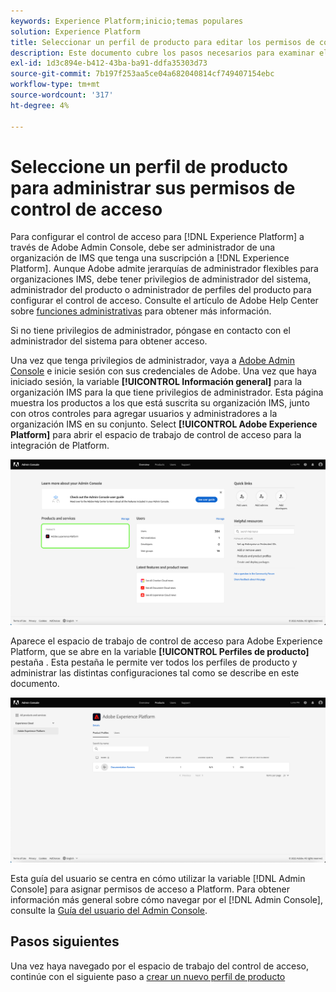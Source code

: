 ```yaml
---
keywords: Experience Platform;inicio;temas populares
solution: Experience Platform
title: Seleccionar un perfil de producto para editar los permisos de control de acceso
description: Este documento cubre los pasos necesarios para examinar el espacio de trabajo del control de acceso. Para configurar el control de acceso para el Experience Platform a través de Adobe Admin Console, debe ser administrador de una organización de IMS que tenga una suscripción a Experience Platform.
exl-id: 1d3c894e-b412-43ba-ba91-ddfa35303d73
source-git-commit: 7b197f253aa5ce04a682040814cf749407154ebc
workflow-type: tm+mt
source-wordcount: '317'
ht-degree: 4%

---
```


# Seleccione un perfil de producto para administrar sus permisos de control de acceso

Para configurar el control de acceso para [!DNL Experience Platform] a través de Adobe Admin Console, debe ser administrador de una organización de IMS que tenga una suscripción a [!DNL Experience Platform]. Aunque Adobe admite jerarquías de administrador flexibles para organizaciones IMS, debe tener privilegios de administrador del sistema, administrador del producto o administrador de perfiles del producto para configurar el control de acceso. Consulte el artículo de Adobe Help Center sobre [funciones administrativas](https://helpx.adobe.com/enterprise/using/admin-roles.html) para obtener más información.

Si no tiene privilegios de administrador, póngase en contacto con el administrador del sistema para obtener acceso.

Una vez que tenga privilegios de administrador, vaya a [Adobe Admin Console](https://adminconsole.adobe.com) e inicie sesión con sus credenciales de Adobe. Una vez que haya iniciado sesión, la variable **[!UICONTROL Información general]** para la organización IMS para la que tiene privilegios de administrador. Esta página muestra los productos a los que está suscrita su organización IMS, junto con otros controles para agregar usuarios y administradores a la organización IMS en su conjunto. Select **[!UICONTROL Adobe Experience Platform]** para abrir el espacio de trabajo de control de acceso para la integración de Platform.

![select-product](../images/select-product.png)

Aparece el espacio de trabajo de control de acceso para Adobe Experience Platform, que se abre en la variable **[!UICONTROL Perfiles de producto]** pestaña . Esta pestaña le permite ver todos los perfiles de producto y administrar las distintas configuraciones tal como se describe en este documento.

![select-product-profile](../images/select-product-profile.png)

Esta guía del usuario se centra en cómo utilizar la variable [!DNL Admin Console] para asignar permisos de acceso a Platform. Para obtener información más general sobre cómo navegar por el [!DNL Admin Console], consulte la [Guía del usuario del Admin Console](https://helpx.adobe.com/es/enterprise/using/admin-console.html).

## Pasos siguientes

Una vez haya navegado por el espacio de trabajo del control de acceso, continúe con el siguiente paso a [crear un nuevo perfil de producto](create-profile.md)
